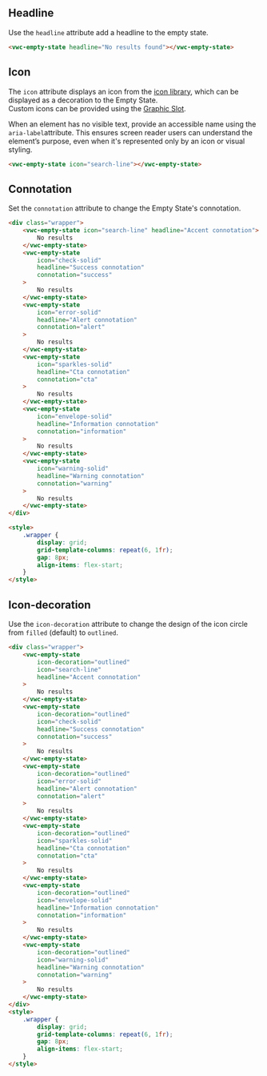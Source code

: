 ## Headline

Use the `headline` attribute add a headline to the empty state.

```html preview
<vwc-empty-state headline="No results found"></vwc-empty-state>
```

## Icon

The `icon` attribute displays an icon from the [icon library](/icons/icons-gallery/), which can be displayed as a decoration to the Empty State.  
Custom icons can be provided using the [Graphic Slot](/components/empty-state/code/#graphic-slot).

<vwc-note connotation="information" icon="accessibility-line" headline="Accessibility Tip">

When an element has no visible text, provide an accessible name using the <nobr><code>aria-label</code></nobr>attribute. This ensures screen reader users can understand the element’s purpose, even when it's represented only by an icon or visual styling.

</vwc-note>

```html preview
<vwc-empty-state icon="search-line"></vwc-empty-state>
```

## Connotation

Set the `connotation` attribute to change the Empty State's connotation.

```html preview 300px
<div class="wrapper">
	<vwc-empty-state icon="search-line" headline="Accent connotation">
		No results
	</vwc-empty-state>
	<vwc-empty-state
		icon="check-solid"
		headline="Success connotation"
		connotation="success"
	>
		No results
	</vwc-empty-state>
	<vwc-empty-state
		icon="error-solid"
		headline="Alert connotation"
		connotation="alert"
	>
		No results
	</vwc-empty-state>
	<vwc-empty-state
		icon="sparkles-solid"
		headline="Cta connotation"
		connotation="cta"
	>
		No results
	</vwc-empty-state>
	<vwc-empty-state
		icon="envelope-solid"
		headline="Information connotation"
		connotation="information"
	>
		No results
	</vwc-empty-state>
	<vwc-empty-state
		icon="warning-solid"
		headline="Warning connotation"
		connotation="warning"
	>
		No results
	</vwc-empty-state>
</div>

<style>
	.wrapper {
		display: grid;
		grid-template-columns: repeat(6, 1fr);
		gap: 8px;
		align-items: flex-start;
	}
</style>
```

## Icon-decoration

Use the `icon-decoration` attribute to change the design of the icon circle from `filled` (default) to `outlined`.

```html preview 300px
<div class="wrapper">
	<vwc-empty-state
		icon-decoration="outlined"
		icon="search-line"
		headline="Accent connotation"
	>
		No results
	</vwc-empty-state>
	<vwc-empty-state
		icon-decoration="outlined"
		icon="check-solid"
		headline="Success connotation"
		connotation="success"
	>
		No results
	</vwc-empty-state>
	<vwc-empty-state
		icon-decoration="outlined"
		icon="error-solid"
		headline="Alert connotation"
		connotation="alert"
	>
		No results
	</vwc-empty-state>
	<vwc-empty-state
		icon-decoration="outlined"
		icon="sparkles-solid"
		headline="Cta connotation"
		connotation="cta"
	>
		No results
	</vwc-empty-state>
	<vwc-empty-state
		icon-decoration="outlined"
		icon="envelope-solid"
		headline="Information connotation"
		connotation="information"
	>
		No results
	</vwc-empty-state>
	<vwc-empty-state
		icon-decoration="outlined"
		icon="warning-solid"
		headline="Warning connotation"
		connotation="warning"
	>
		No results
	</vwc-empty-state>
</div>
<style>
	.wrapper {
		display: grid;
		grid-template-columns: repeat(6, 1fr);
		gap: 8px;
		align-items: flex-start;
	}
</style>
```
